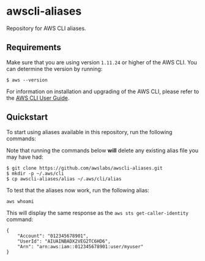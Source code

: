 # awscli-aliases
Repository for AWS CLI aliases.

## Requirements

Make sure that you are using version ``1.11.24`` or higher of the AWS CLI.
You can determine the version by running:
```
$ aws --version
```

For information on installation and upgrading of the AWS CLI, please refer
to the [AWS CLI User Guide](http://docs.aws.amazon.com/cli/latest/userguide/installing.html).


## Quickstart

To start using aliases available in this repository, run the following
commands:

Note that running the commands below **will** delete any existing alias
file you may have had:

```
$ git clone https://github.com/awslabs/awscli-aliases.git
$ mkdir -p ~/.aws/cli
$ cp awscli-aliases/alias ~/.aws/cli/alias
```

To test that the aliases now work, run the following alias:
```
aws whoami
```

This will display the same response as the ``aws sts get-caller-identity``
command:
```
{
    "Account": "012345678901",
    "UserId": "AIUAINBADX2VEG2TC6HD6",
    "Arn": "arn:aws:iam::012345678901:user/myuser"
}
```
